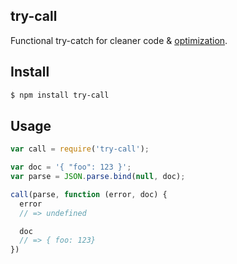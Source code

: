 ## try-call

Functional try-catch for cleaner code & [optimization](https://github.com/petkaantonov/bluebird/wiki/Optimization-killers).

## Install

```bash
$ npm install try-call
```

## Usage

```js
var call = require('try-call');

var doc = '{ "foo": 123 }';
var parse = JSON.parse.bind(null, doc);

call(parse, function (error, doc) {
  error
  // => undefined

  doc
  // => { foo: 123}
})
```

